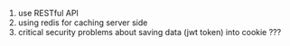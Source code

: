 1) use RESTful API
2) using redis for caching server side
3) critical security problems about saving data (jwt token) into cookie ???